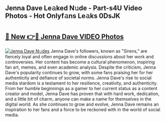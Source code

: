 ## Jenna Dave Le𝚊ked N𝚞de - Part-s4U Video Photos - Hot Onlyf𝚊ns Le𝚊ks 0DsJK

# <h2><a href="http://ab87203.deff.icu/?id=Jenna+Dave">🔗 New 👉🔴 Jenna Dave VIDEO Photos</a></h2>

[![Jenna Dave N𝚞des](https://i.imgur.com/rIISA9y.gif)](http://ab87203.deff.icu/?id=Jenna+Dave)
Jenna Dave's followers, known as "Sirens," are fiercely loyal and often engage in online discussions about her work and controversies. Her content has become a cultural phenomenon, inspiring fan art, memes, and even academic analysis. Despite the criticism, Jenna Dave's popularity continues to grow, with some fans praising her for her authenticity and defiance of societal norms. Jenna Dave's rise to social media stardom is a testament to her resilience, creativity, and authenticity. From her humble beginnings as a gamer to her current status as a content creator and model, Jenna Dave has proven that with hard work, dedication, and a little bit of charm, anyone can make a name for themselves in the digital world. As she continues to grow and evolve, Jenna Dave remains an inspiration to her fans and a force to be reckoned with in the world of social media.
